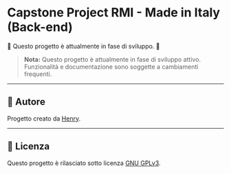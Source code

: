 
# Capstone Project RMI - Made in Italy (Back-end)

🚧 Questo progetto è attualmente in fase di sviluppo. 🚧

> **Nota:** Questo progetto è attualmente in fase di sviluppo attivo. Funzionalità e documentazione sono soggette a cambiamenti frequenti.

---

## 👤 Autore

Progetto creato da [Henry](https://github.com/henry8913).

---

## 📄 Licenza

Questo progetto è rilasciato sotto licenza [GNU GPLv3](LICENSE.txt).

